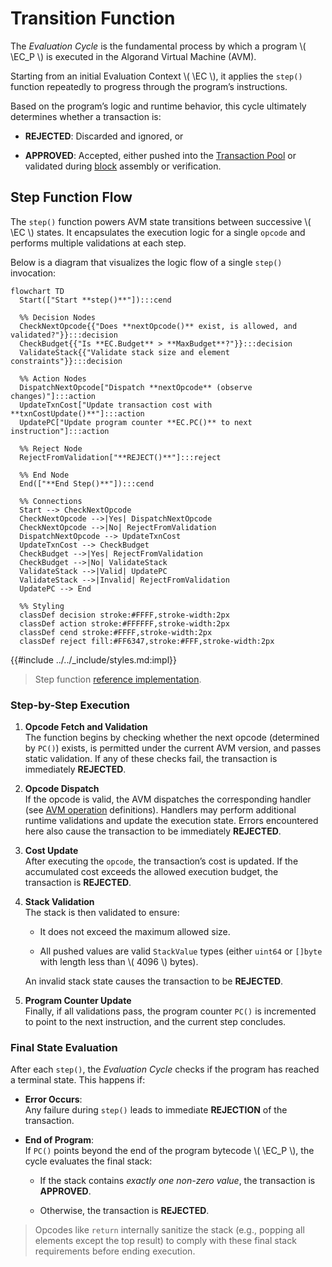 $$
\newcommand \EC {\mathrm{EC}}
$$

# Transition Function

The _Evaluation Cycle_ is the fundamental process by which a program \\( \EC_P \\)
is executed in the Algorand Virtual Machine (AVM).

Starting from an initial Evaluation Context \\( \EC \\), it applies the `step()`
function repeatedly to progress through the program’s instructions.

Based on the program’s logic and runtime behavior, this cycle ultimately determines
whether a transaction is:

- **REJECTED**: Discarded and ignored, or

- **APPROVED**: Accepted, either pushed into the [Transaction Pool](../../ledger/non-normative/ledger-nn-txpool.md)
or validated during [block](../../ledger/ledger-block.md) assembly or verification.

## Step Function Flow

The `step()` function powers AVM state transitions between successive \\( \EC \\)
states. It encapsulates the execution logic for a single `opcode` and performs multiple
validations at each step.

Below is a diagram that visualizes the logic flow of a single `step()` invocation:

```mermaid
flowchart TD
  Start(["Start **step()**"]):::cend

  %% Decision Nodes
  CheckNextOpcode{{"Does **nextOpcode()** exist, is allowed, and validated?"}}:::decision
  CheckBudget{{"Is **EC.Budget** > **MaxBudget**?"}}:::decision
  ValidateStack{{"Validate stack size and element constraints"}}:::decision

  %% Action Nodes
  DispatchNextOpcode["Dispatch **nextOpcode** (observe changes)"]:::action
  UpdateTxnCost["Update transaction cost with **txnCostUpdate()**"]:::action
  UpdatePC["Update program counter **EC.PC()** to next instruction"]:::action

  %% Reject Node
  RejectFromValidation["**REJECT()**"]:::reject

  %% End Node
  End(["**End Step()**"]):::cend

  %% Connections
  Start --> CheckNextOpcode
  CheckNextOpcode -->|Yes| DispatchNextOpcode
  CheckNextOpcode -->|No| RejectFromValidation
  DispatchNextOpcode --> UpdateTxnCost
  UpdateTxnCost --> CheckBudget
  CheckBudget -->|Yes| RejectFromValidation
  CheckBudget -->|No| ValidateStack
  ValidateStack -->|Valid| UpdatePC
  ValidateStack -->|Invalid| RejectFromValidation
  UpdatePC --> End

  %% Styling
  classDef decision stroke:#FFFF,stroke-width:2px
  classDef action stroke:#FFFFFF,stroke-width:2px
  classDef cend stroke:#FFFF,stroke-width:2px
  classDef reject fill:#FF6347,stroke:#FFF,stroke-width:2px
```

{{#include ../../_include/styles.md:impl}}
> Step function [reference implementation](https://github.com/algorand/go-algorand/blob/7e562c35b02289ca95114b4b3a20a7dc2df79018/data/transactions/logic/eval.go#L1525C24-L1525C28).

### Step-by-Step Execution

1. **Opcode Fetch and Validation**\
The function begins by checking whether the next opcode (determined by `PC()`) exists,
is permitted under the current AVM version, and passes static validation. If any
of these checks fail, the transaction is immediately **REJECTED**.

1. **Opcode Dispatch**\
If the opcode is valid, the AVM dispatches the corresponding handler (see [AVM operation](../avm-operations.md)
definitions). Handlers may perform additional runtime validations and update the
execution state. Errors encountered here also cause the transaction to be immediately
**REJECTED**.

1. **Cost Update**\
After executing the `opcode`, the transaction’s cost is updated. If the accumulated
cost exceeds the allowed execution budget, the transaction is **REJECTED**.

1. **Stack Validation**\
The stack is then validated to ensure:

   - It does not exceed the maximum allowed size.

   - All pushed values are valid `StackValue` types (either `uint64` or `[]byte`
   with length less than \\( 4096 \\) bytes).

    An invalid stack state causes the transaction to be **REJECTED**.

1. **Program Counter Update**\
Finally, if all validations pass, the program counter `PC()` is incremented to point
to the next instruction, and the current step concludes.

### Final State Evaluation

After each `step()`, the _Evaluation Cycle_ checks if the program has reached a
terminal state. This happens if:

- **Error Occurs**:\
Any failure during `step()` leads to immediate **REJECTION** of the transaction.

- **End of Program**:\
If `PC()` points beyond the end of the program bytecode \\( \EC_P \\), the cycle
evaluates the final stack:

  - If the stack contains _exactly one non-zero value_, the transaction is **APPROVED**.

  - Otherwise, the transaction is **REJECTED**.

> Opcodes like `return` internally sanitize the stack (e.g., popping all elements
> except the top result) to comply with these final stack requirements before ending
> execution.
